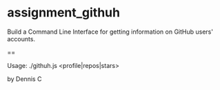 # assignment_githuh

Build a Command Line Interface for getting information on GitHub users' accounts.

==

Usage: ./githuh.js <profile|repos|stars> <username>

by Dennis C

